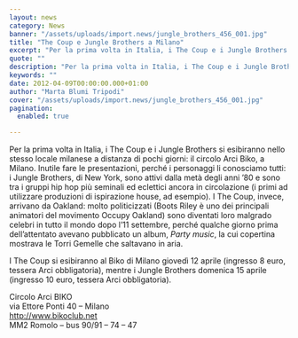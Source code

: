```yaml
---
layout: news
category: News
banner: "/assets/uploads/import.news/jungle_brothers_456_001.jpg"
title: "The Coup e Jungle Brothers a Milano"
excerpt: "Per la prima volta in Italia, i The Coup e i Jungle Brothers si esibiranno nello stesso locale milanese a distanza di pochi giorni: il circolo Arci Biko, a Milano. Inutile fare le presentazioni, perché i personaggi li conosciamo tutti: i Jungle Brothers, di New York, sono attivi dalla metà degli anni ’80 e sono tra [&hellip"
quote: ""
description: "Per la prima volta in Italia, i The Coup e i Jungle Brothers si esibiranno nello stesso locale milanese a distanza di pochi giorni: il circolo Arci Biko, a Milano. Inutile fare le presentazioni, perché i personaggi li conosciamo tutti: i Jungle Brothers, di New York, sono attivi dalla metà degli anni ’80 e sono tra [&hellip"
keywords: ""
date: 2012-04-09T00:00:00.000+01:00
author: "Marta Blumi Tripodi"
cover: "/assets/uploads/import.news/jungle_brothers_456_001.jpg"
pagination:
  enabled: true

---
```


Per la prima volta in Italia, i The Coup e i Jungle Brothers si esibiranno nello stesso locale milanese a distanza di pochi giorni: il circolo Arci Biko, a Milano. Inutile fare le presentazioni, perché i personaggi li conosciamo tutti: i Jungle Brothers, di New York, sono attivi dalla metà degli anni ’80 e sono tra i gruppi hip hop più seminali ed eclettici ancora in circolazione (i primi ad utilizzare produzioni di ispirazione house, ad esempio). I The Coup, invece, arrivano da Oakland: molto politicizzati (Boots Riley è uno dei principali animatori del movimento Occupy Oakland) sono diventati loro malgrado celebri in tutto il mondo dopo l’11 settembre, perché qualche giorno prima dell’attentato avevano pubblicato un album, _Party music_, la cui copertina mostrava le Torri Gemelle che saltavano in aria.

I The Coup si esibiranno al Biko di Milano giovedì 12 aprile (ingresso 8 euro, tessera Arci obbligatoria), mentre i Jungle Brothers domenica 15 aprile (ingresso 10 euro, tessera Arci obbligatoria).

Circolo Arci BIKO  
via Ettore Ponti 40 – Milano  
http://www.bikoclub.net  
MM2 Romolo – bus 90/91 – 74 – 47